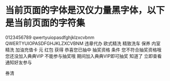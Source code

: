 当前页面的字体是汉仪力量黑字体，以下是当前页面的字符集
==========================

0123456789
qwertyuiopasdfghjklzxcvbnm
QWERTYUIOPASDFGHJKLZXCVBNM
违章代办 欧式精洗 精致洗车 保养 内室精洗 加油充值卡
元 红包 获得 恭喜您已抽中 抽奖资格 条件
您不符合抽奖资格哦
您还没加入典典VIP 不能参与抽奖哦
期间加入典典VIP即可抽奖
知道了
立即查看
通知好友参与

券清
